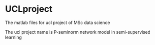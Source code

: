 # UCLproject
The matlab files for ucl project of MSc data science

The ucl project name is P-seminorm network model in semi-supervised learning
